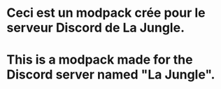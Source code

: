 # Ceci est un modpack crée pour le serveur Discord de La Jungle.

# This is a modpack made for the Discord server named "La Jungle".